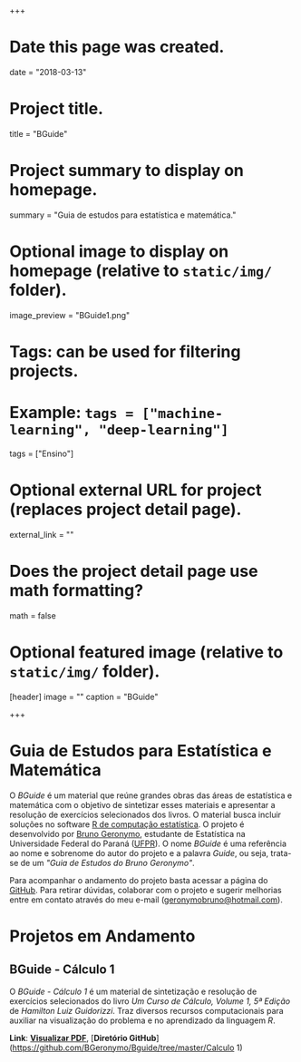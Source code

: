 +++
# Date this page was created.
date = "2018-03-13"

# Project title.
title = "BGuide"

# Project summary to display on homepage.
summary = "Guia de estudos para estatística e matemática."

# Optional image to display on homepage (relative to `static/img/` folder).
image_preview = "BGuide1.png"

# Tags: can be used for filtering projects.
# Example: `tags = ["machine-learning", "deep-learning"]`
tags = ["Ensino"]

# Optional external URL for project (replaces project detail page).
external_link = ""

# Does the project detail page use math formatting?
math = false

# Optional featured image (relative to `static/img/` folder).
[header]
image = ""
caption = "BGuide"

+++

# Guia de Estudos para Estatística e Matemática

O *BGuide* é  um material que reúne grandes obras das áreas de estatística e matemática com o objetivo de sintetizar esses materiais e apresentar a resolução de exercícios selecionados dos livros. O material busca incluir soluções no software [R de computação estatística](https://www.r-project.org/). O projeto é desenvolvido por [Bruno Geronymo](https://bgeronymo.github.io), estudante de Estatística na Universidade Federal do Paraná ([UFPR](http://www.ufpr.br/portalufpr/)). O nome *BGuide* é uma referência ao nome e sobrenome do autor do projeto e a palavra *Guide*, ou seja, trata-se de um *"Guia de Estudos do Bruno Geronymo"*.

Para acompanhar o andamento do projeto basta acessar a página do [GitHub](https://github.com/BGeronymo/BGuide). Para retirar dúvidas, colaborar com o projeto e sugerir melhorias entre em contato através do meu e-mail (<geronymobruno@hotmail.com>).

# Projetos em Andamento

## BGuide - Cálculo 1

O *BGuide - Cálculo 1* é um material de sintetização e resolução de exercícios
selecionados do livro *Um Curso de Cálculo, Volume 1, 5ª Edição* de *Hamilton
Luiz Guidorizzi*. Traz diversos recursos computacionais para auxiliar na
visualização do problema e no aprendizado da linguagem *R*.

**Link**: [**Visualizar PDF**](https://bgeronymo.github.io/projetos/bguide/Calculo-1.pdf), [**Diretório GitHub**](https://github.com/BGeronymo/Bguide/tree/master/Calculo 1)
